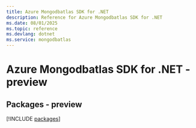 ```yaml
---
title: Azure Mongodbatlas SDK for .NET
description: Reference for Azure Mongodbatlas SDK for .NET
ms.date: 08/01/2025
ms.topic: reference
ms.devlang: dotnet
ms.service: mongodbatlas
---
```

# Azure Mongodbatlas SDK for .NET - preview
## Packages - preview
[!INCLUDE [packages](mongodbatlas-index.md)]
